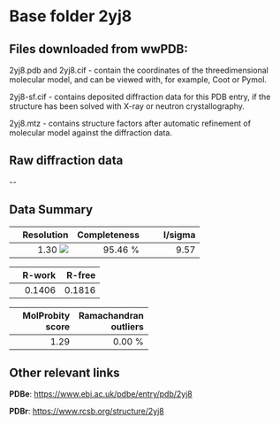 # Base folder 2yj8

## Files downloaded from wwPDB:

2yj8.pdb and 2yj8.cif - contain the coordinates of the threedimensional molecular model, and can be viewed with, for example, Coot or Pymol.

2yj8-sf.cif - contains deposited diffraction data for this PDB entry, if the structure has been solved with X-ray or neutron crystallography.

2yj8.mtz - contains structure factors after automatic refinement of molecular model against the diffraction data.

## Raw diffraction data

--<br> 

## Data Summary
|   | Resolution | Completeness| I/sigma |
|---|-------------:|----------------:|--------------:|
|   |1.30 ![](https://github.com/thorn-lab/coronavirus_structural_task_force/blob/master/outreach/ang.svg)|95.46 %|<img width=50/>9.57 |

|   | **R-work**| **R-free**   
|---|-------------:|----------------:|           
||0.1406|0.1816|

|   |**MolProbity<br>score**| **Ramachandran<br>outliers** 
|---|-------------:|----------------:|
||1.29|0.00 %|

## Other relevant links 
**PDBe**:  https://www.ebi.ac.uk/pdbe/entry/pdb/2yj8
 
**PDBr**: https://www.rcsb.org/structure/2yj8 

